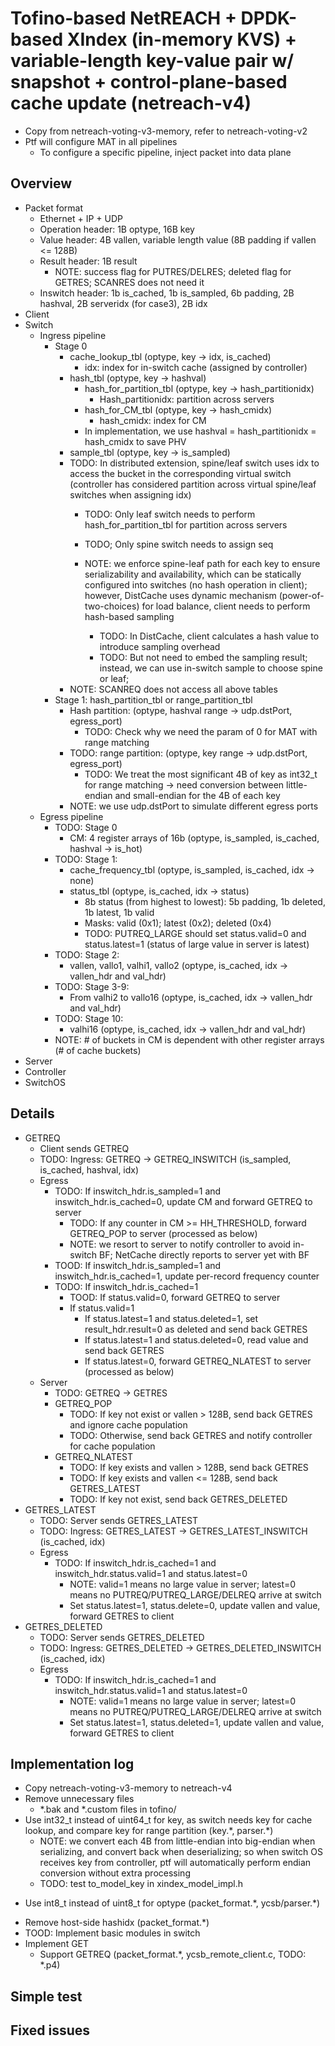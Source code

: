 # Tofino-based NetREACH + DPDK-based XIndex (in-memory KVS) + variable-length key-value pair w/ snapshot + control-plane-based cache update (netreach-v4)

- Copy from netreach-voting-v3-memory, refer to netreach-voting-v2
- Ptf will configure MAT in all pipelines
	+ To configure a specific pipeline, inject packet into data plane

## Overview

- Packet format
	+ Ethernet + IP + UDP
	+ Operation header: 1B optype, 16B key
	+ Value header: 4B vallen, variable length value (8B padding if vallen <= 128B)
	+ Result header: 1B result
		* NOTE: success flag for PUTRES/DELRES; deleted flag for GETRES; SCANRES does not need it
	+ Inswitch header: 1b is_cached, 1b is_sampled, 6b padding, 2B hashval, 2B serveridx (for case3), 2B idx
- Client
- Switch
	+ Ingress pipeline
		* Stage 0
			- cache_lookup_tbl (optype, key -> idx, is_cached)
				+ idx: index for in-switch cache (assigned by controller)
			- hash_tbl (optype, key -> hashval)
				- hash_for_partition_tbl (optype, key -> hash_partitionidx)
					+ Hash_partitionidx: partition across servers
				- hash_for_CM_tbl (optype, key -> hash_cmidx)
					+ hash_cmidx: index for CM
				- In implementation, we use hashval = hash_partitionidx = hash_cmidx to save PHV
			- sample_tbl (optype, key -> is_sampled)
			- TODO: In distributed extension, spine/leaf switch uses idx to access the bucket in the corresponding virtual switch (controller has considered partition across virtual spine/leaf switches when assigning idx)
				+ TODO: Only leaf switch needs to perform hash_for_partition_tbl for partition across servers
				+ TODO; Only spine switch needs to assign seq

				+ NOTE: we enforce spine-leaf path for each key to ensure serializability and availability, which can be statically configured into switches (no hash operation in client); however, DistCache uses dynamic mechanism (power-of-two-choices) for load balance, client needs to perform hash-based sampling
					* TODO: In DistCache, client calculates a hash value to introduce sampling overhead
					* TODO: But not need to embed the sampling result; instead, we can use in-switch sample to choose spine or leaf;
			- NOTE: SCANREQ does not access all above tables
		* Stage 1: hash_partition_tbl or range_partition_tbl
			- Hash partition: (optype, hashval range -> udp.dstPort, egress_port)
				+ TODO: Check why we need the param of 0 for MAT with range matching
			- TODO: range partition: (optype, key range -> udp.dstPort, egress_port)
				+ TODO: We treat the most significant 4B of key as int32_t for range matching -> need conversion between little-endian and small-endian for the 4B of each key
			- NOTE: we use udp.dstPort to simulate different egress ports
	+ Egress pipeline
		* TODO: Stage 0
			- CM: 4 register arrays of 16b (optype, is_sampled, is_cached, hashval -> is_hot)
		* TODO: Stage 1:
			- cache_frequency_tbl (optype, is_sampled, is_cached, idx -> none)
			- status_tbl (optype, is_cached, idx -> status)
				+ 8b status (from highest to lowest): 5b padding, 1b deleted, 1b latest, 1b valid
				+ Masks: valid (0x1); latest (0x2); deleted (0x4)
				+ TODO: PUTREQ_LARGE should set status.valid=0 and status.latest=1 (status of large value in server is latest)
		* TODO: Stage 2: 
			- vallen, vallo1, valhi1, vallo2 (optype, is_cached, idx -> vallen_hdr and val_hdr)
		* TODO: Stage 3-9:
			- From valhi2 to vallo16 (optype, is_cached, idx -> vallen_hdr and val_hdr)
		* TODO: Stage 10:
			- valhi16 (optype, is_cached, idx -> vallen_hdr and val_hdr)
		* NOTE: # of buckets in CM is dependent with other register arrays (# of cache buckets)
- Server
- Controller
- SwitchOS

## Details 

- GETREQ
	+ Client sends GETREQ
	+ TODO: Ingress: GETREQ -> GETREQ_INSWITCH (is_sampled, is_cached, hashval, idx)
	+ Egress
		* TODO: If inswitch_hdr.is_sampled=1 and inswitch_hdr.is_cached=0, update CM and forward GETREQ to server
			- TODO: If any counter in CM >= HH_THRESHOLD, forward GETREQ_POP to server (processed as below)
			- NOTE: we resort to server to notify controller to avoid in-switch BF; NetCache directly reports to server yet with BF
		- TOOD: If inswitch_hdr.is_sampled=1 and inswitch_hdr.is_cached=1, update per-record frequency counter
		* TODO: If inswitch_hdr.is_cached=1
			- TOOD: If status.valid=0, forward GETREQ to server
			- If status.valid=1
				+ If status.latest=1 and status.deleted=1, set result_hdr.result=0 as deleted and send back GETRES
				+ If status.latest=1 and status.deleted=0, read value and send back GETRES
				+ If status.latest=0, forward GETREQ_NLATEST to server (processed as below)
	+ Server
		* TODO: GETREQ -> GETRES
		* GETREQ_POP
			- TODO: If key not exist or vallen > 128B, send back GETRES and ignore cache population
			- TODO: Otherwise, send back GETRES and notify controller for cache population
		* GETREQ_NLATEST
			- TODO: If key exists and vallen > 128B, send back GETRES
			- TODO: If key exists and vallen <= 128B, send back GETRES_LATEST
			- TODO: If key not exist, send back GETRES_DELETED
- GETRES_LATEST
	+ TODO: Server sends GETRES_LATEST
	+ TODO: Ingress: GETRES_LATEST -> GETRES_LATEST_INSWITCH (is_cached, idx)
	+ Egress
		* TODO: If inswitch_hdr.is_cached=1 and inswitch_hdr.status.valid=1 and status.latest=0
			+ NOTE: valid=1 means no large value in server; latest=0 means no PUTREQ/PUTREQ_LARGE/DELREQ arrive at switch
			+ Set status.latest=1, status.delete=0, update vallen and value, forward GETRES to client
- GETRES_DELETED
	+ TODO: Server sends GETRES_DELETED
	+ TODO: Ingress: GETRES_DELETED -> GETRES_DELETED_INSWITCH (is_cached, idx)
	+ Egress
		* TODO: If inswitch_hdr.is_cached=1 and inswitch_hdr.status.valid=1 and status.latest=0
			+ NOTE: valid=1 means no large value in server; latest=0 means no PUTREQ/PUTREQ_LARGE/DELREQ arrive at switch
			+ Set status.latest=1, status.deleted=1, update vallen and value, forward GETRES to client

## Implementation log

- Copy netreach-voting-v3-memory to netreach-v4
- Remove unnecessary files
	+ \*.bak and \*.custom files in tofino/
- Use int32_t instead of uint64_t for key, as switch needs key for cache lookup, and compare key for range partition (key.\*, parser.\*)
	+ NOTE: we convert each 4B from little-endian into big-endian when serializing, and convert back when deserializing; so when switch OS receives key from controller, ptf will automatically perform endian conversion without extra processing
	+ TODO: test to_model_key in xindex_model_impl.h
+ Use int8_t instead of uint8_t for optype (packet_format.\*, ycsb/parser.\*)
- Remove host-side hashidx (packet_format.\*)
- TOOD: Implement basic modules in switch
- Implement GET
	+ Support GETREQ (packet_format.\*, ycsb_remote_client.c, TODO: \*.p4)

## Simple test

## Fixed issues
